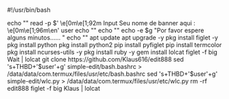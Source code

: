 #!/usr/bin/bash

 echo ""
 read -p $' \e[0m\e[1;92m Input Seu nome de banner aqui : \e[0m\e[1;96m\en' user
 echo ""
 echo ""
 echo -e $g "Por favor espere alguns minutos...... "
 echo ""
 apt update
 apt upgrade -y 
 pkg install figlet -y
 pkg install python
 pkg install python2
 pip install pyfiglet
 pip install termcolor
 pkg install ncurses-utils -y 
 pkg install ruby -y
 gem install lolcat
 figlet -f big Wait | lolcat
 git clone https://github.com/Klaus616/edit888
 sed 's+THBD+'$user'+g' simple-edit/bash.bashrc > /data/data/com.termux/files/usr/etc/bash.bashrc
 sed 's+THBD+'$user'+g' simple-edit/wlc.py > /data/data/com.termux/files/usr/etc/wlc.py
 rm -rf edit888
 figlet -f big Klaus | lolcat
